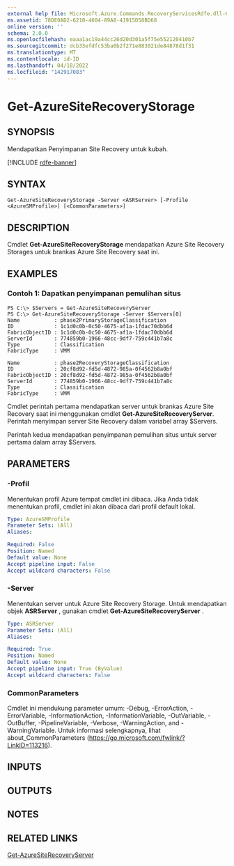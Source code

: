 ```yaml
---
external help file: Microsoft.Azure.Commands.RecoveryServicesRdfe.dll-Help.xml
ms.assetid: 78DE0AD2-6210-4604-89A8-41915D58BD68
online version: ''
schema: 2.0.0
ms.openlocfilehash: eaaa1ac19a44cc26d20d301a5f75e552120410b7
ms.sourcegitcommit: dcb33efdfc53ba0b2f271e883021de84878d1f31
ms.translationtype: MT
ms.contentlocale: id-ID
ms.lasthandoff: 04/18/2022
ms.locfileid: "142917083"
---
```

# Get-AzureSiteRecoveryStorage

## SYNOPSIS
Mendapatkan Penyimpanan Site Recovery untuk kubah.

[!INCLUDE [rdfe-banner](../../includes/rdfe-banner.md)]

## SYNTAX

```
Get-AzureSiteRecoveryStorage -Server <ASRServer> [-Profile <AzureSMProfile>] [<CommonParameters>]
```

## DESCRIPTION
Cmdlet **Get-AzureSiteRecoveryStorage** mendapatkan Azure Site Recovery Storages untuk brankas Azure Site Recovery saat ini.

## EXAMPLES

### Contoh 1: Dapatkan penyimpanan pemulihan situs
```
PS C:\> $Servers = Get-AzureSiteRecoveryServer
PS C:\> Get-AzureSiteRecoveryStorage -Server $Servers[0]
Name           : phase2PrimaryStorageClassification
ID             : 1c1d0c0b-0c50-4675-af1a-1fdac70dbb6d
FabricObjectID : 1c1d0c0b-0c50-4675-af1a-1fdac70dbb6d
ServerId       : 774859b0-1966-48cc-9df7-759c441b7a8c
Type           : Classification
FabricType     : VMM

Name           : phase2RecoveryStorageClassification
ID             : 20cf8d92-fd5d-4872-985a-0f4562b8a0bf
FabricObjectID : 20cf8d92-fd5d-4872-985a-0f4562b8a0bf
ServerId       : 774859b0-1966-48cc-9df7-759c441b7a8c
Type           : Classification
FabricType     : VMM
```

Cmdlet perintah pertama mendapatkan server untuk brankas Azure Site Recovery saat ini menggunakan cmdlet **Get-AzureSiteRecoveryServer**.
Perintah menyimpan server Site Recovery dalam variabel array $Servers.

Perintah kedua mendapatkan penyimpanan pemulihan situs untuk server pertama dalam array $Servers.

## PARAMETERS

### -Profil
Menentukan profil Azure tempat cmdlet ini dibaca.
Jika Anda tidak menentukan profil, cmdlet ini akan dibaca dari profil default lokal.

```yaml
Type: AzureSMProfile
Parameter Sets: (All)
Aliases: 

Required: False
Position: Named
Default value: None
Accept pipeline input: False
Accept wildcard characters: False
```

### -Server
Menentukan server untuk Azure Site Recovery Storage.
Untuk mendapatkan objek **ASRServer** , gunakan cmdlet **Get-AzureSiteRecoveryServer** .

```yaml
Type: ASRServer
Parameter Sets: (All)
Aliases: 

Required: True
Position: Named
Default value: None
Accept pipeline input: True (ByValue)
Accept wildcard characters: False
```

### CommonParameters
Cmdlet ini mendukung parameter umum: -Debug, -ErrorAction, -ErrorVariable, -InformationAction, -InformationVariable, -OutVariable, -OutBuffer, -PipelineVariable, -Verbose, -WarningAction, and -WarningVariable. Untuk informasi selengkapnya, lihat about_CommonParameters (https://go.microsoft.com/fwlink/?LinkID=113216).

## INPUTS

## OUTPUTS

## NOTES

## RELATED LINKS

[Get-AzureSiteRecoveryServer](./Get-AzureSiteRecoveryServer.md)


